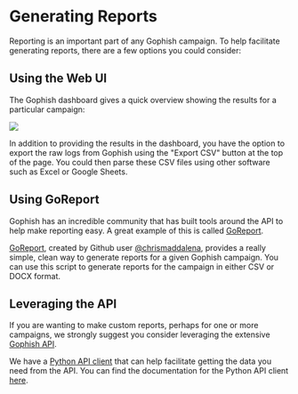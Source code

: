 # Generating Reports

Reporting is an important part of any Gophish campaign. To help facilitate generating reports, there are a few options you could consider:

## Using the Web UI

The Gophish dashboard gives a quick overview showing the results for a particular campaign:

![](../.gitbook/assets/localhost_3333_campaigns_25-macbook.png)

In addition to providing the results in the dashboard, you have the option to export the raw logs from Gophish using the "Export CSV" button at the top of the page. You could then parse these CSV files using other software such as Excel or Google Sheets.

## Using GoReport

Gophish has an incredible community that has built tools around the API to help make reporting easy. A great example of this is called [GoReport](https://github.com/chrismaddalena/GoReport).

[GoReport](https://github.com/chrismaddalena/GoReport), created by Github user [@chrismaddalena](https://github.com/chrismaddalena/), provides a really simple, clean way to generate reports for a given Gophish campaign. You can use this script to generate reports for the campaign in either CSV or DOCX format.

## Leveraging the API

If you are wanting to make custom reports, perhaps for one or more campaigns, we strongly suggest you consider leveraging the extensive [Gophish API](https://docs.getgophish.com/api-documentation/).

We have a [Python API client](https://github.com/gophish/api-client-python) that can help facilitate getting the data you need from the API. You can find the documentation for the Python API client [here](https://docs.getgophish.com/python-api-client/).

